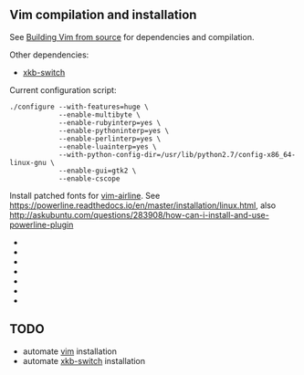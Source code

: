 ## Vim compilation and installation

See [Building Vim from source] for dependencies and compilation.

Other dependencies:
  * [xkb-switch]

Current configuration script:

```
./configure --with-features=huge \
            --enable-multibyte \
            --enable-rubyinterp=yes \
            --enable-pythoninterp=yes \
            --enable-perlinterp=yes \
            --enable-luainterp=yes \
            --with-python-config-dir=/usr/lib/python2.7/config-x86_64-linux-gnu \
            --enable-gui=gtk2 \
            --enable-cscope
```

Install patched fonts for [vim-airline].
See https://powerline.readthedocs.io/en/master/installation/linux.html,
also http://askubuntu.com/questions/283908/how-can-i-install-and-use-powerline-plugin

* [vim]: https://github.com/vim/vim
* [Building Vim from source]: https://github.com/Valloric/YouCompleteMe/wiki/Building-Vim-from-source
* [xkb-switch]: https://github.com/ierton/xkb-switch
* [xkb-switch-Тех-Детали]: http://lin-techdet.blogspot.ru/2012/12/vim-xkb-switch-libcall.html
* [CheckInstall]: https://help.ubuntu.com/community/CheckInstall
* [update-alternatives]: https://linux.die.net/man/8/update-alternatives
* [vim-airline]: https://github.com/vim-airline/vim-airline

## TODO
  * automate [vim] installation
  * automate [xkb-switch] installation
